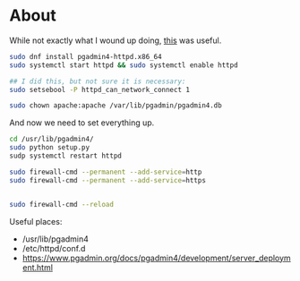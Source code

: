 # About

While not exactly what I wound up doing,
[this](https://computingforgeeks.com/how-to-install-pgadmin-on-centos-fedora/)
was useful.

```bash
sudo dnf install pgadmin4-httpd.x86_64
sudo systemctl start httpd && sudo systemctl enable httpd

## I did this, but not sure it is necessary:
sudo setsebool -P httpd_can_network_connect 1 

sudo chown apache:apache /var/lib/pgadmin/pgadmin4.db
```

And now we need to set everything up.

```bash
cd /usr/lib/pgadmin4/
sudo python setup.py
sudp systemctl restart httpd

sudo firewall-cmd --permanent --add-service=http
sudo firewall-cmd --permanent --add-service=https


sudo firewall-cmd --reload
```

Useful places:

- /usr/lib/pgadmin4
- /etc/httpd/conf.d
- https://www.pgadmin.org/docs/pgadmin4/development/server_deployment.html